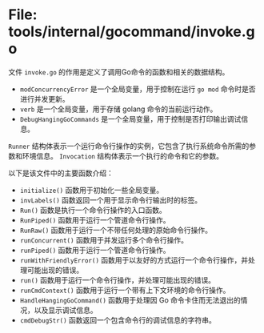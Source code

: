 # File: tools/internal/gocommand/invoke.go

文件 `invoke.go` 的作用是定义了调用Go命令的函数和相关的数据结构。

- `modConcurrencyError` 是一个全局变量，用于控制在运行 `go mod` 命令时是否进行并发更新。
- `verb` 是一个全局变量，用于存储 golang 命令的当前运行动作。
- `DebugHangingGoCommands` 是一个全局变量，用于控制是否打印输出调试信息。

`Runner` 结构体表示一个运行命令行操作的实例，它包含了执行系统命令所需的参数和环境信息。
`Invocation` 结构体表示一个执行的命令和它的参数。

以下是该文件中的主要函数介绍：

- `initialize()` 函数用于初始化一些全局变量。
- `invLabels()` 函数返回一个用于显示命令行输出时的标签。
- `Run()` 函数是执行一个命令行操作的入口函数。
- `RunPiped()` 函数用于运行一个管道命令行操作。
- `RunRaw()` 函数用于运行一个不带任何处理的原始命令行操作。
- `runConcurrent()` 函数用于并发运行多个命令行操作。
- `runPiped()` 函数用于运行一个管道命令行操作。
- `runWithFriendlyError()` 函数用于以友好的方式运行一个命令行操作，并处理可能出现的错误。
- `run()` 函数用于运行一个命令行操作，并处理可能出现的错误。
- `runCmdContext()` 函数用于运行一个带有上下文环境的命令行操作。
- `HandleHangingGoCommand()` 函数用于处理因 Go 命令卡住而无法退出的情况，以及显示调试信息。
- `cmdDebugStr()` 函数返回一个包含命令行的调试信息的字符串。

